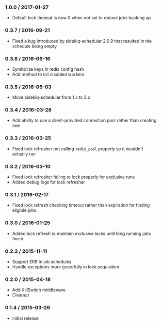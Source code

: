 ### 1.0.0 / 2017-01-27

* Default lock timeout is now 0 when not set to reduce jobs backing up

### 0.3.7 / 2016-09-21

* Fixed a bug introduced by sidekiq-scheduler 2.0.9 that resulted in the schedule being empty

### 0.3.6 / 2016-06-16

* Symbolize keys in redis config hash
* Add method to list disabled workers

### 0.3.5 / 2016-05-03

* Move sidekiq-scheduler from 1.x to 2.x

### 0.3.4 / 2016-03-28

* Add ability to use a client-provided connection pool rather than creating one

### 0.3.3 / 2016-03-25

* Fixed lock refresher not calling `redis_pool` properly so it wouldn't actually run

### 0.3.2 / 2016-03-10

* Fixed lock refresher failing to lock properly for exclusive runs
* Added debug logs for lock refresher

### 0.3.1 / 2016-02-17

* Fixed lock refresh checking timeout rather than expiration for finding eligible jobs

### 0.3.0 / 2016-01-25

* Added lock refresh to maintain exclusive locks until long running jobs finish

### 0.2.2 / 2015-11-11

* Support ERB in job schedules
* Handle exceptions more gracefully in lock acquisition

### 0.2.0 / 2015-04-18

* Add KillSwitch middleware
* Cleanup

### 0.1.4 / 2015-03-26

* Initial release
